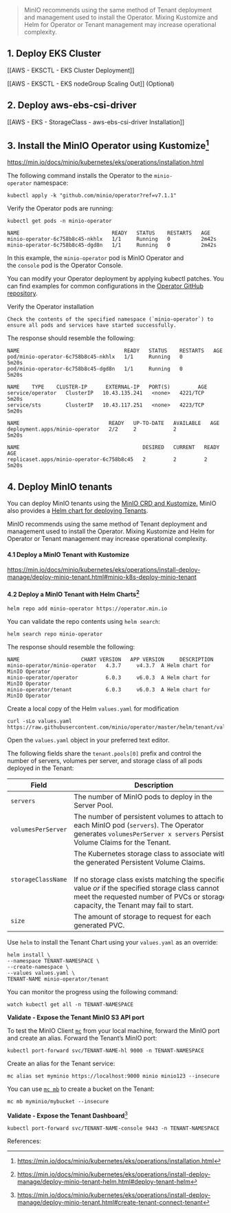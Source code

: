 
>MinIO recommends using the same method of Tenant deployment and management used to install the Operator. Mixing Kustomize and Helm for Operator or Tenant management may increase operational complexity.

## 1. Deploy EKS Cluster

[[AWS - EKSCTL - EKS Cluster Deployment]]

[[AWS - EKSCTL - EKS nodeGroup Scaling Out]] (Optional)

## 2. Deploy aws-ebs-csi-driver

[[AWS - EKS - StorageClass - aws-ebs-csi-driver Installation]]

## 3. Install the MinIO Operator using Kustomize[^r1]

https://min.io/docs/minio/kubernetes/eks/operations/installation.html

The following command installs the Operator to the `minio-operator` namespace:
```
kubectl apply -k "github.com/minio/operator?ref=v7.1.1"
```

Verify the Operator pods are running:
```
kubectl get pods -n minio-operator
```

```
NAME                              READY   STATUS    RESTARTS   AGE
minio-operator-6c758b8c45-nkhlx   1/1     Running   0          2m42s
minio-operator-6c758b8c45-dgd8n   1/1     Running   0          2m42s
```

In this example, the `minio-operator` pod is MinIO Operator and the `console` pod is the Operator Console.

You can modify your Operator deployment by applying kubectl patches. You can find examples for common configurations in the [Operator GitHub repository](https://github.com/minio/operator/tree/master/examples/kustomization).

Verify the Operator installation
```
Check the contents of the specified namespace (`minio-operator`) to ensure all pods and services have started successfully.
```

The response should resemble the following:
```
NAME                                  READY   STATUS    RESTARTS   AGE
pod/minio-operator-6c758b8c45-nkhlx   1/1     Running   0          5m20s
pod/minio-operator-6c758b8c45-dgd8n   1/1     Running   0          5m20s

NAME    TYPE    CLUSTER-IP      EXTERNAL-IP   PORT(S)         AGE
service/operator   ClusterIP   10.43.135.241   <none>   4221/TCP       5m20s
service/sts        ClusterIP   10.43.117.251   <none>   4223/TCP       5m20s

NAME                             READY   UP-TO-DATE   AVAILABLE   AGE
deployment.apps/minio-operator   2/2     2            2           5m20s

NAME                                        DESIRED   CURRENT   READY   AGE
replicaset.apps/minio-operator-6c758b8c45   2         2         2       5m20s
```

## 4. Deploy MinIO tenants

You can deploy MinIO tenants using the [MinIO CRD and Kustomize.](https://min.io/docs/minio/kubernetes/eks/operations/install-deploy-manage/deploy-minio-tenant.html#minio-k8s-deploy-minio-tenant) MinIO also provides a [Helm chart for deploying Tenants](https://min.io/docs/minio/kubernetes/eks/operations/install-deploy-manage/deploy-minio-tenant-helm.html#deploy-tenant-helm).

MinIO recommends using the same method of Tenant deployment and management used to install the Operator. Mixing Kustomize and Helm for Operator or Tenant management may increase operational complexity.

#### 4.1 Deploy a MinIO Tenant with Kustomize

https://min.io/docs/minio/kubernetes/eks/operations/install-deploy-manage/deploy-minio-tenant.html#minio-k8s-deploy-minio-tenant


#### 4.2 Deploy a MinIO Tenant with Helm Charts[^r2]

```
helm repo add minio-operator https://operator.min.io
```

You can validate the repo contents using `helm search`:
```
helm search repo minio-operator
```

The response should resemble the following:
```
NAME                    CHART VERSION   APP VERSION     DESCRIPTION
minio-operator/minio-operator   4.3.7     v4.3.7  A Helm chart for MinIO Operator
minio-operator/operator         6.0.3     v6.0.3  A Helm chart for MinIO Operator
minio-operator/tenant           6.0.3     v6.0.3  A Helm chart for MinIO Operator
```

Create a local copy of the Helm `values.yaml` for modification
```
curl -sLo values.yaml https://raw.githubusercontent.com/minio/operator/master/helm/tenant/values.yaml
```

Open the `values.yaml` object in your preferred text editor.

The following fields share the `tenant.pools[0]` prefix and control the number of servers, volumes per server, and storage class of all pods deployed in the Tenant:

| Field              | Description                                                                                                                                                                                                                                                                           | value |
| ------------------ | ------------------------------------------------------------------------------------------------------------------------------------------------------------------------------------------------------------------------------------------------------------------------------------- | ----- |
| `servers`          | The number of MinIO pods to deploy in the Server Pool.                                                                                                                                                                                                                                | 1     |
| `volumesPerServer` | The number of persistent volumes to attach to each MinIO pod (`servers`). The Operator generates `volumesPerServer x servers` Persistant Volume Claims for the Tenant.                                                                                                                | 2     |
| `storageClassName` | The Kubernetes storage class to associate with the generated Persistent Volume Claims.<br><br>If no storage class exists matching the specified value _or_ if the specified storage class cannot meet the requested number of PVCs or storage capacity, the Tenant may fail to start. | gp2   |
| `size`             | The amount of storage to request for each generated PVC.                                                                                                                                                                                                                              | 10G   |

Use `helm` to install the Tenant Chart using your `values.yaml` as an override:
```
helm install \
--namespace TENANT-NAMESPACE \
--create-namespace \
--values values.yaml \
TENANT-NAME minio-operator/tenant
```

You can monitor the progress using the following command:
```
watch kubectl get all -n TENANT-NAMESPACE
```

**Validate - Expose the Tenant MinIO S3 API port**

To test the MinIO Client [`mc`](https://min.io/docs/minio/linux/reference/minio-mc.html#command-mc "(in MinIO Documentation for Linux)") from your local machine, forward the MinIO port and create an alias.
Forward the Tenant’s MinIO port:

```
kubectl port-forward svc/TENANT-NAME-hl 9000 -n TENANT-NAMESPACE
```

Create an alias for the Tenant service:

```
mc alias set myminio https://localhost:9000 minio minio123 --insecure
```

You can use [`mc mb`](https://min.io/docs/minio/linux/reference/minio-mc/mc-mb.html#command-mc.mb "(in MinIO Documentation for Linux)") to create a bucket on the Tenant:

```
mc mb myminio/mybucket --insecure
```

**Validate - Expose the Tenant Dashboard**[^r3]

```
kubectl port-forward svc/TENANT-NAME-console 9443 -n TENANT-NAMESPACE
```


References:

[^R1]: https://min.io/docs/minio/kubernetes/eks/operations/installation.html
[^R2]: https://min.io/docs/minio/kubernetes/eks/operations/install-deploy-manage/deploy-minio-tenant-helm.html#deploy-tenant-helm
[^R3]: https://min.io/docs/minio/kubernetes/eks/operations/install-deploy-manage/deploy-minio-tenant.html#create-tenant-connect-tenant
